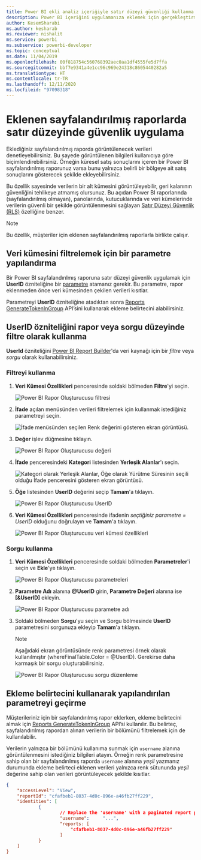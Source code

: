 ```yaml
---
title: Power BI ekli analiz içeriğiyle satır düzeyi güvenliği kullanma
description: Power BI içeriğini uygulamanıza eklemek için gerçekleştirmeniz gereken işlemler hakkında bilgi edinin.
author: KesemSharabi
ms.author: kesharab
ms.reviewer: nishalit
ms.service: powerbi
ms.subservice: powerbi-developer
ms.topic: conceptual
ms.date: 11/04/2019
ms.openlocfilehash: 00f818754c560768392aec0aa1df4555fe5d7ffa
ms.sourcegitcommit: bbf7e9341a4e1cc96c969e24318c8605440282a5
ms.translationtype: HT
ms.contentlocale: tr-TR
ms.lasthandoff: 12/11/2020
ms.locfileid: "97098318"
---
```

# <a name="implementing-row-level-security-in-embedded-paginated-reports"></a>Eklenen sayfalandırılmış raporlarda satır düzeyinde güvenlik uygulama

Eklediğiniz sayfalandırılmış raporda görüntülenecek verileri denetleyebilirsiniz. Bu sayede görüntülenen bilgileri kullanıcıya göre biçimlendirebilirsiniz. Örneğin küresel satış sonuçlarını içeren bir Power BI sayfalandırılmış raporunuz varsa bunu yalnızca belirli bir bölgeye ait satış sonuçlarını gösterecek şekilde ekleyebilirsiniz.

Bu özellik sayesinde verilerin bir alt kümesini görüntüleyebilir, geri kalanının güvenliğini tehlikeye atmamış olursunuz. Bu açıdan Power BI raporlarında (sayfalandırılmış olmayan), panolarında, kutucuklarında ve veri kümelerinde verilerin güvenli bir şekilde görüntülenmesini sağlayan [Satır Düzeyi Güvenlik (RLS)](embedded-row-level-security.md) özelliğine benzer.  

> [!NOTE]
> Bu özellik, müşteriler için eklenen sayfalandırılmış raporlarla birlikte çalışır.

## <a name="configuring-a-parameter-to-filter-the-dataset"></a>Veri kümesini filtrelemek için bir parametre yapılandırma

Bir Power BI sayfalandırılmış raporuna satır düzeyi güvenlik uygulamak için **UserID** özniteliğine bir [parametre](../../paginated-reports/report-builder-parameters.md) atamanız gerekir. Bu parametre, rapor eklenmeden önce veri kümesinden çekilen verileri kısıtlar.

Parametreyi **UserID** özniteliğine atadıktan sonra [Reports GenerateTokenInGroup](/rest/api/power-bi/embedtoken/reports_generatetokeningroup) API’sini kullanarak ekleme belirtecini alabilirsiniz.

## <a name="use-userid-as-a-filter-at-report-or-query-level"></a>UserID özniteliğini rapor veya sorgu düzeyinde filtre olarak kullanma

**UserId** özniteliğini [Power BI Report Builder](../../paginated-reports/report-builder-power-bi.md)'da veri kaynağı için bir *filtre* veya *sorgu* olarak kullanabilirsiniz.

### <a name="using-the-filter"></a>Filtreyi kullanma

1. **Veri Kümesi Özellikleri** penceresinde soldaki bölmeden **Filtre**'yi seçin.

    ![Power BI Rapor Oluşturucusu filtresi](media/paginated-reports-row-level-security/filter.png)

2. **İfade** açılan menüsünden verileri filtrelemek için kullanmak istediğiniz parametreyi seçin.

     ![İfade menüsünden seçilen Renk değerini gösteren ekran görüntüsü.](media/paginated-reports-row-level-security/expression.png)

3. **Değer** işlev düğmesine tıklayın. 

    ![Power BI Rapor Oluşturucusu değeri](media/paginated-reports-row-level-security/function.png)

4. **İfade** penceresindeki **Kategori** listesinden **Yerleşik Alanlar**'ı seçin.

    ![Kategori olarak Yerleşik Alanlar, Öğe olarak Yürütme Süresinin seçili olduğu İfade penceresini gösteren ekran görüntüsü.](media/paginated-reports-row-level-security/built-in-fields.png)

5. **Öğe** listesinden **UserID** değerini seçip **Tamam**'a tıklayın.

    ![Power BI Rapor Oluşturucusu UserID](media/paginated-reports-row-level-security/userid.png)

6. **Veri Kümesi Özellikleri** penceresinde ifadenin *seçtiğiniz parametre = UserID* olduğunu doğrulayın ve **Tamam**'a tıklayın.

    ![Power BI Rapor Oluşturucusu veri kümesi özellikleri](media/paginated-reports-row-level-security/verify.png)

### <a name="using-a-query"></a>Sorgu kullanma

1. **Veri Kümesi Özellikleri** penceresinde soldaki bölmeden **Parametreler**'i seçin ve **Ekle**'ye tıklayın.

    ![Power BI Rapor Oluşturucusu parametreleri](media/paginated-reports-row-level-security/parameters.png)

2. **Parametre Adı** alanına **\@UserID** girin, **Parametre Değeri** alanına ise **[&UserID]** ekleyin.

    ![Power BI Rapor Oluşturucusu parametre adı](media/paginated-reports-row-level-security/parameter-name.png) 

3. Soldaki bölmeden **Sorgu**'yu seçin ve Sorgu bölmesinde **UserID** parametresini sorgunuza ekleyip **Tamam**'a tıklayın.
    > [!NOTE]
    > Aşağıdaki ekran görüntüsünde renk parametresi örnek olarak kullanılmıştır (whereFinalTable.Color = @UserID). Gerekirse daha karmaşık bir sorgu oluşturabilirsiniz.

    ![Power BI Rapor Oluşturucusu sorgu düzenleme](media/paginated-reports-row-level-security/query-edit.png)

## <a name="passing-the-configured-parameter-using-the-embed-token"></a>Ekleme belirtecini kullanarak yapılandırılan parametreyi geçirme

Müşterileriniz için bir sayfalandırılmış rapor eklerken, ekleme belirtecini almak için [Reports GenerateTokenInGroup](/rest/api/power-bi/embedtoken/reports_generatetokeningroup) API’si kullanılır. Bu belirteç, sayfalandırılmış rapordan alınan verilerin bir bölümünü filtrelemek için de kullanılabilir.

Verilerin yalnızca bir bölümünü kullanıma sunmak için `username` alanına görüntülenmesini istediğiniz bilgileri atayın. Örneğin renk parametresine sahip olan bir sayfalandırılmış raporda `username` alanına *yeşil* yazmanız durumunda ekleme belirteci eklenen verileri yalnızca renk sütununda *yeşil* değerine sahip olan verileri görüntüleyecek şekilde kısıtlar.

```JSON
{
    "accessLevel": "View",
    "reportId": "cfafbeb1-8037-4d0c-896e-a46fb27ff229",
    "identities": [
            {
                    // Replace the 'username' with a paginated report parameter
                    "username":     "...",
                    "reports: [
                        "cfafbeb1-8037-4d0c-896e-a46fb27ff229"
                    ]
            }
    ]
}
```